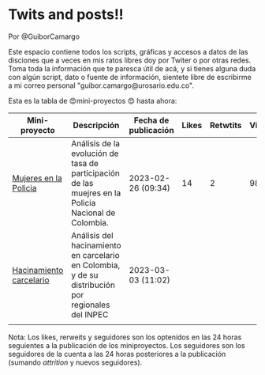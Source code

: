 # Twits and posts!!

Por @GuiborCamargo

Este espacio contiene todos los scripts, gráficas y accesos a datos de las disciones que a veces en mis ratos libres doy por Twiter o por otras redes. Toma toda la información que te paresca útil de acá, y si tienes alguna duda con algún script, dato o fuente de información, sientete libre de escribirme a mi correo personal "guibor.camargo\@urosario.edu.co".

Esta es la tabla de 😍mini-proyectos 😍 hasta ahora:

| Mini-proyecto                                                                           | Descripción                                                                                          | Fecha de publicación | Likes | Retwtits | Vistas | Seguidores |
|----------|-----------------|---------|----------|----------|----------|----------|
| [Mujeres en la Policia](https://twitter.com/GuiborCamargo/status/1629852383260835840)   | Análisis de la evolución de tasa de participación de las muejres en la Policia Nacional de Colombia. | 2023-02-26 (09:34)   | 14    | 2        | 981    | 780        |
| [Hacinamiento carcelario](https://twitter.com/GuiborCamargo/status/1631324147614720001) | Análisis del hacinamiento en carcelario en Colombia, y de su distribución por regionales del INPEC   | 2023-03-03 (11:02)   |       |          |        |            |
|                                                                                         |                                                                                                      |                      |       |          |        |            |

Nota: Los likes, rerweits y seguidores son los optenidos en las 24 horas seguientes a la publicación de los miniproyectos. Los seguidores son los seguidores de la cuenta a las 24 horas posteriores a la publicación (sumando *attrition* y nuevos seguidores).
